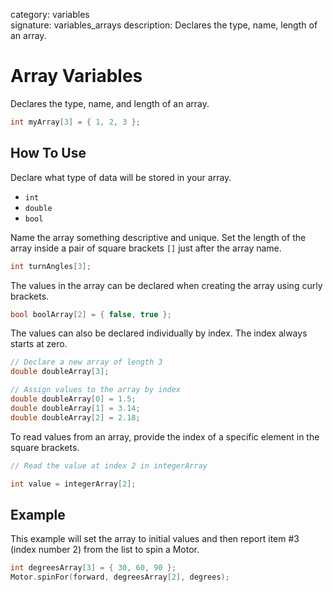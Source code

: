 category: variables  
signature: variables_arrays
description: Declares the type, name, length of an array. 

# Array Variables

Declares the type, name, and length of an array. 

```cpp
int myArray[3] = { 1, 2, 3 };
```

## How To Use

Declare what type of data will be stored in your array. 

- `int`
- `double`
- `bool`

Name the array something descriptive and unique. Set the length of the array inside a pair of square brackets `[]` just after the array name. 

```cpp
int turnAngles[3];
```

The values in the array can be declared when creating the array using curly brackets.

```cpp
bool boolArray[2] = { false, true };
```

The values can also be declared individually by index. The index always starts at zero. 

```cpp
// Declare a new array of length 3
double doubleArray[3];

// Assign values to the array by index
double doubleArray[0] = 1.5;
double doubleArray[1] = 3.14;
double doubleArray[2] = 2.18;
```

To read values from an array, provide the index of a specific element in the square brackets.

```cpp
// Read the value at index 2 in integerArray

int value = integerArray[2];
```

## Example

This example will set the array to initial values and then report item #3 (index number 2) from the list to spin a Motor. 

```cpp
int degreesArray[3] = { 30, 60, 90 };
Motor.spinFor(forward, degreesArray[2], degrees);
```

<advanced>
</advanced>